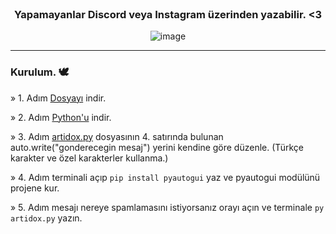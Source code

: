 <br/>
<div align="center">

### Yapamayanlar Discord veya Instagram üzerinden yazabilir. <3
![image](https://cdn.discordapp.com/attachments/1072770106146422798/1074373197572608120/image.png)

</div>

--------------------------------------

### Kurulum. 🕊️
» 1. Adım <a href="[https://github.com/Artidox/spotify-takipci-botu/archive/refs/heads/main.zip](https://github.com/Artidox/message-spammer-bot/archive/refs/heads/main.zip)">Dosyayı</a> indir.
  
» 2. Adım <a href="https://www.python.org/downloads/">Python'u</a> indir.
  
» 3. Adım <a href="https://github.com/Artidox/message-spammer-bot/blob/main/artidox.py">artidox.py</a> dosyasının 4. satırında bulunan auto.write("gonderecegin mesaj") yerini kendine göre düzenle. (Türkçe karakter ve özel karakterler kullanma.)
  
» 4. Adım terminali açıp ```pip install pyautogui``` yaz ve pyautogui modülünü projene kur.
  
» 5. Adım mesajı nereye spamlamasını istiyorsanız orayı açın ve terminale ```py artidox.py``` yazın. 




